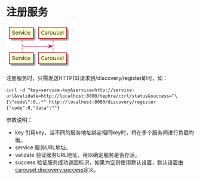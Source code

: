 # 注册服务

![注册流程](register.png)

注册服务时，只需发送HTTP(S)请求到/discovery/register即可，如：
```shell
curl -d "key=service-key&service=http://service-url&validate=http://localhost:8080/tephra/ctrl/status&success=^\{\"code\":0,.*" http://localhost:8080/discovery/register
{"code":0,"data":""}
```
参数说明：
- key 引用key，当不同的服务地址绑定相同key时，将在多个服务间进行负载均衡。
- service 服务URL地址。
- validate 验证服务URL地址，用以确定服务是否存活。
- success 验证服务成功返回标识，如果为空则使用默认设置，默认设置由[carousel.discovery.success](config.md)定义。
